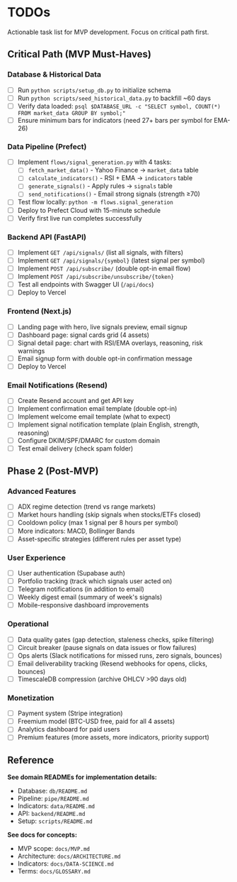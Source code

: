 # TODOs

Actionable task list for MVP development. Focus on critical path first.

## Critical Path (MVP Must-Haves)

### Database & Historical Data
- [ ] Run `python scripts/setup_db.py` to initialize schema
- [ ] Run `python scripts/seed_historical_data.py` to backfill ~60 days
- [ ] Verify data loaded: `psql $DATABASE_URL -c "SELECT symbol, COUNT(*) FROM market_data GROUP BY symbol;"`
- [ ] Ensure minimum bars for indicators (need 27+ bars per symbol for EMA-26)

### Data Pipeline (Prefect)
- [ ] Implement `flows/signal_generation.py` with 4 tasks:
  - [ ] `fetch_market_data()` - Yahoo Finance → `market_data` table
  - [ ] `calculate_indicators()` - RSI + EMA → `indicators` table
  - [ ] `generate_signals()` - Apply rules → `signals` table
  - [ ] `send_notifications()` - Email strong signals (strength ≥70)
- [ ] Test flow locally: `python -m flows.signal_generation`
- [ ] Deploy to Prefect Cloud with 15-minute schedule
- [ ] Verify first live run completes successfully

### Backend API (FastAPI)
- [ ] Implement `GET /api/signals/` (list all signals, with filters)
- [ ] Implement `GET /api/signals/{symbol}` (latest signal per symbol)
- [ ] Implement `POST /api/subscribe/` (double opt-in email flow)
- [ ] Implement `POST /api/subscribe/unsubscribe/{token}`
- [ ] Test all endpoints with Swagger UI (`/api/docs`)
- [ ] Deploy to Vercel

### Frontend (Next.js)
- [ ] Landing page with hero, live signals preview, email signup
- [ ] Dashboard page: signal cards grid (4 assets)
- [ ] Signal detail page: chart with RSI/EMA overlays, reasoning, risk warnings
- [ ] Email signup form with double opt-in confirmation message
- [ ] Deploy to Vercel

### Email Notifications (Resend)
- [ ] Create Resend account and get API key
- [ ] Implement confirmation email template (double opt-in)
- [ ] Implement welcome email template (what to expect)
- [ ] Implement signal notification template (plain English, strength, reasoning)
- [ ] Configure DKIM/SPF/DMARC for custom domain
- [ ] Test email delivery (check spam folder)

## Phase 2 (Post-MVP)

### Advanced Features
- [ ] ADX regime detection (trend vs range markets)
- [ ] Market hours handling (skip signals when stocks/ETFs closed)
- [ ] Cooldown policy (max 1 signal per 8 hours per symbol)
- [ ] More indicators: MACD, Bollinger Bands
- [ ] Asset-specific strategies (different rules per asset type)

### User Experience
- [ ] User authentication (Supabase auth)
- [ ] Portfolio tracking (track which signals user acted on)
- [ ] Telegram notifications (in addition to email)
- [ ] Weekly digest email (summary of week's signals)
- [ ] Mobile-responsive dashboard improvements

### Operational
- [ ] Data quality gates (gap detection, staleness checks, spike filtering)
- [ ] Circuit breaker (pause signals on data issues or flow failures)
- [ ] Ops alerts (Slack notifications for missed runs, zero signals, bounces)
- [ ] Email deliverability tracking (Resend webhooks for opens, clicks, bounces)
- [ ] TimescaleDB compression (archive OHLCV >90 days old)

### Monetization
- [ ] Payment system (Stripe integration)
- [ ] Freemium model (BTC-USD free, paid for all 4 assets)
- [ ] Analytics dashboard for paid users
- [ ] Premium features (more assets, more indicators, priority support)

## Reference

**See domain READMEs for implementation details:**
- Database: `db/README.md`
- Pipeline: `pipe/README.md`
- Indicators: `data/README.md`
- API: `backend/README.md`
- Setup: `scripts/README.md`

**See docs for concepts:**
- MVP scope: `docs/MVP.md`
- Architecture: `docs/ARCHITECTURE.md`
- Indicators: `docs/DATA-SCIENCE.md`
- Terms: `docs/GLOSSARY.md`
